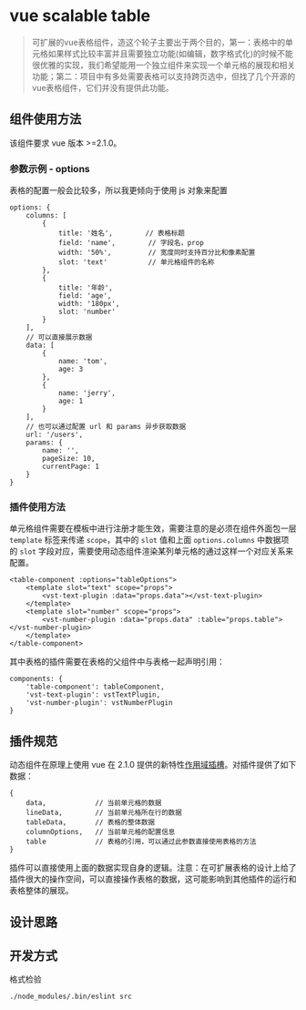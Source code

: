 # vue scalable table

> 可扩展的vue表格组件，造这个轮子主要出于两个目的，第一：表格中的单元格如果样式比较丰富并且需要独立功能(如编辑，数字格式化)的时候不能很优雅的实现，我们希望能用一个独立组件来实现一个单元格的展现和相关功能；第二：项目中有多处需要表格可以支持跨页选中，但找了几个开源的vue表格组件，它们并没有提供此功能。

## 组件使用方法

该组件要求 vue 版本 >=2.1.0。

### 参数示例 - options

表格的配置一般会比较多，所以我更倾向于使用 js 对象来配置

    options: {
        columns: [
            {
                title: '姓名',        // 表格标题
                field: 'name',        // 字段名，prop
                width: '50%',         // 宽度同时支持百分比和像素配置
                slot: 'text'          // 单元格组件的名称
            },
            {
                title: '年龄',
                field: 'age',
                width: '180px',
                slot: 'number'
            }
        ],
        // 可以直接展示数据
        data: [
            {
                name: 'tom',
                age: 3
            },
            {
                name: 'jerry',
                age: 1
            }
        ],
        // 也可以通过配置 url 和 params 异步获取数据
        url: '/users',
        params: {
            name: '',
            pageSize: 10,
            currentPage: 1
        }
    }
    
### 插件使用方法

单元格组件需要在模板中进行注册才能生效，需要注意的是必须在组件外面包一层 `template` 标签来传递 `scope`，其中的 `slot` 值和上面 `options.columns` 中数据项的 `slot` 字段对应，需要使用动态组件渲染某列单元格的通过这样一个对应关系来配置。

    <table-component :options="tableOptions">
        <template slot="text" scope="props">
            <vst-text-plugin :data="props.data"></vst-text-plugin>
        </template>
        <template slot="number" scope="props">
            <vst-number-plugin :data="props.data" :table="props.table"></vst-number-plugin>
        </template>
    </table-component>

其中表格的插件需要在表格的父组件中与表格一起声明引用：

    components: {
        'table-component': tableComponent,
        'vst-text-plugin': vstTextPlugin,
        'vst-number-plugin': vstNumberPlugin
    }

## 插件规范

动态组件在原理上使用 vue 在 2.1.0 提供的新特性[作用域插槽](https://cn.vuejs.org/v2/guide/components.html#作用域插槽)。对插件提供了如下数据：

    {
        data,            // 当前单元格的数据
        lineData,        // 当前单元格所在行的数据
        tableData,       // 表格的整体数据
        columnOptions,   // 当前单元格的配置信息
        table            // 表格的引用，可以通过此参数直接使用表格的方法
    }

插件可以直接使用上面的数据实现自身的逻辑。注意：在可扩展表格的设计上给了插件很大的操作空间，可以直接操作表格的数据，这可能影响到其他插件的运行和表格整体的展现。

## 设计思路


## 开发方式

格式检验
    
    ./node_modules/.bin/eslint src

